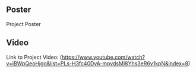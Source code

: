 ## Poster
Project Poster

## Video
Link to Project Video: (https://www.youtube.com/watch?v=iBWpQeoHjgo&list=PLs-H3fc40DvA-mpvdsMi8Yhs3eR6y1kpN&index=8)
